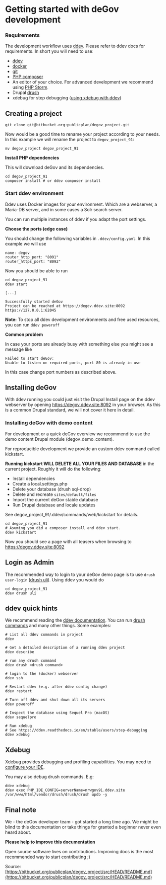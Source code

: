 # Getting started with deGov development

### Requirements

The development workflow uses [ddev](https://ddev.readthedocs.io/en/stable/). Please refer to ddev docs for requirements. In short you will need to use:

* [ddev](https://ddev.readthedocs.io/en/stable/)
* [docker](https://docs.docker.com/get-docker/)
* [git](https://git-scm.com/docs)
* [PHP composer](https://getcomposer.org/doc/00-intro.md)
* An editor of your choice. For advanced development we recommend using [PHP Storm](https://www.jetbrains.com/de-de/phpstorm/).
* Drupal [drush](https://github.com/drush-ops/drush)
* xdebug for step debugging ([using xdebug with ddev](https://ddev.readthedocs.io/en/stable/users/step-debugging/))

## Creating a project

```
git clone git@bitbucket.org:publicplan/degov_project.git
```

Now would be a good time to rename your project according to your needs. In this example we will rename the project to `degov_project_91`:

```
mv degov_project degov_project_91
```

**Install PHP dependencies**

This will download deGov and its dependencies.

```
cd degov_project_91
composer install # or ddev composer install
```

### Start ddev environment

Ddev uses Docker images for your environment. Which are a webserver, a Maria-DB server, and in some cases a Solr search server.

You can run multiple instances of ddev if you adapt the port settings.

**Choose the ports (edge case)**

You should change the following variables in `.ddev/config.yaml`. In this example we will use

```
name: degov
router_http_port: "8091"
router_https_port: "8092"
```

Now you should be able to run

```
cd degov_project_91
ddev start

[...]

Successfully started deGov
Project can be reached at https://degov.ddev.site:8092 https://127.0.0.1:62045
```

**Note:**
To stop all ddev development environments and free used resources, you can run `ddev poweroff`

**Common problem**

In case your ports are already busy with something else you might see a message like

```
Failed to start deGov:
Unable to listen on required ports, port 80 is already in use
```

In this case change port numbers as described above.

## Installing deGov

With ddev running you could just visit the Drupal Install page on the ddev webserver by opening https://degov.ddev.site:8092 in your browser. As this is a common Drupal standard, we will not cover it here in detail.

### Installing deGov with demo content

For development or a quick deGov overview we recommend to use the demo content Drupal module (degov_demo_content).

For reproducible development we provide an custom ddev command called kickstart.

**Running kickstart WILL DELETE ALL YOUR FILES AND DATABASE** in the current project. Roughly it will do the following:

* Install dependencies
* Create a local.settings.php
* Delete your database (drush sql-drop)
* Delete and recreate `sites/default/files`
* Import the current deGov stable database
* Run Drupal database and locale updates

See degov_project_91/.ddev/commands/web/kickstart for details.

```
cd degov_project_91
# Asuming you did a composer install and ddev start.
ddev kickstart
```

Now you should see a page with all teasers when browsing to https://degov.ddev.site:8092

## Login as Admin

The recommended way to login to your deGov demo page is to use `drush user-login` ([drush uli](uli)). Using ddev you would do

```
cd degov_project_91
ddev drush uli
```

## ddev quick hints

We recommend reading the [ddev documentation](https://ddev.readthedocs.io/en/stable/). You can run [drush commands](https://drushcommands.com/drush-9x/) and many other things. Some examples:


```
# List all ddev commands in project
ddev

# Get a detailed description of a running ddev project
ddev describe

# run any drush command
ddev drush <drush command>

# login to the (docker) webserver
ddev ssh

# Restart ddev (e.g. after ddev config change)
ddev restart

# Turn off ddev and shut down all its servers
ddev poweroff

# Inspect the database using Sequel Pro (macOS)
ddev sequelpro

# Run xdebug
# See https://ddev.readthedocs.io/en/stable/users/step-debugging
ddev xdebug
```

## Xdebug

Xdebug provides debugging and profiling capabilities. You may need to [configure your IDE](https://ddev.readthedocs.io/en/stable/users/step-debugging).

You may also debug drush commands. E.g:

```
ddev xdebug
ddev exec PHP_IDE_CONFIG=serverName=nrwgov91.ddev.site /var/www/html/vendor/drush/drush/drush updb -y
```

## Final note

We - the deGov developer team - got started a long time ago. We might be blind to this documentation or take things for granted a beginner never even heard about.

**Please help to improve this documentation**

Open source software lives on contributions. Improving docs is the most recommended way to start contributing ;)

Source:
[https://bitbucket.org/publicplan/degov_project/src/HEAD/README.md](https://bitbucket.org/publicplan/degov_project/src/HEAD/README.md)
